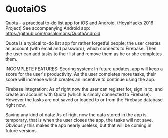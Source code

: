 # QuotaiOS
Quota - a practical to-do list app for iOS and Android. (HoyaHacks 2016 Project)
See accompanying Android app: https://github.com/nasalomons/QuotaAndroid

Quota is a typical to-do list app for rather forgetful people; the user creates an account (with email and password),
which connects to Firebase. Then the user can add tasks to their list and remove them as he or she
completes them.

INCOMPLETE FEATURES:
Scoring system: In future updates, app will keep a score for the user's productivity. As the user completes
more tasks, their score will increase which creates an incentive to continue using the app.

Firebase integration: As of right now the user can register for, sign in to, and create an account
with Quota (which is simply connected to Firebase). However the tasks are not saved or loaded to or from
the Firebase database right now.

Saving any kind of data: As of right now the data stored in the app is temporary, that is when the user
closes the app, the tasks will not save. Obviously this makes the app nearly useless, but that will
be coming in future versions.
